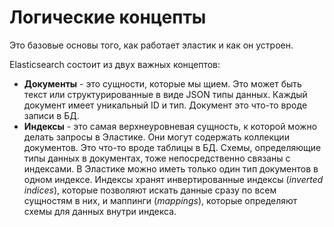 # Логические концепты

Это базовые основы того, как работает эластик и как он устроен.

Elasticsearch состоит из двух важных концептов:

- **Документы** - это сущности, которые мы щием. Это может быть текст или структурированные в виде JSON типы данных. Каждый документ имеет уникальный ID и тип. Документ это что-то вроде записи в БД.
- **Индексы** - это самая верхнеуровневая сущность, к которой можно делать запросы в Эластике. Они могут содержать коллекции документов. Это что-то вроде таблицы в БД. Схемы, определяющие типы данных в документах, тоже непосредственно связаны с индексами. В Эластике можно иметь только один тип документов в одном индексе. Индексы хранят инвертированные индексы (*inverted indices*), которые позволяют искать данные сразу по всем сущностям в них, и маппинги (*mappings*), которые определяют схемы для данных внутри индекса.

